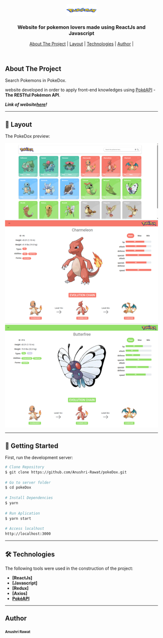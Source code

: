 <div align="center">
  <img alt="logo"  src="src/Assests/pokemon-logo-png-0.png" width="100px" height="40px">
</div>

<h3 align="center">
    Website for pokemon lovers made using ReactJs and Javascript
</h3>

<p align="center">
  <a href="#about-the-project">About The Project</a> |
  <a href="#layout">Layout</a> |
  <a href="#technologies">Technologies</a> |
  <a href="#author">Author</a> |
</p>
</br>

<h2 id="about-the-project" >About The Project </h2>

Search Pokemons in PokeDox.

website developed in order to apply front-end knowledges
using [PokéAPI](https://pokeapi.co/) - **The RESTful Pokémon API**.

**_Link of website[here](https://gleeful-madeleine-a3949f.netlify.app/)!_**

---

<h2 id="layout" >🎨  Layout </h2>

The PokeDox preview:

![Screen home](/src/Assests/Screen01.png)
![Screen details](/src/Assests/Screen02.png)
![Screen details](/src/Assests/Screen03.png)

---

## 🚀 Getting Started

First, run the development server:

```bash
# Clone Repository
$ git clone https://github.com/Anushri-Rawat/pokeDox.git

# Go to server folder
$ cd pokeDox

# Install Dependencies
$ yarn

# Run Aplication
$ yarn start

# Access localhost
http://localhost:3000
```

---

<h2 id="technologies"> 🛠 Technologies </h2>

The following tools were used in the construction of the project:

- **[ReactJs]**
- **[Javascript]**
- **[Redux]**
- **[Axios]**
- **[PokéAPI](https://pokeapi.co/)**

---

<h2 id="author">Author </h2>

<sub><b>Anushri Rawat</b></sub></a> <a href="https://www.linkedin.com/in/anushri-rawat-a45195205/" title="Anushri's Linkedin"></a>
<br />
